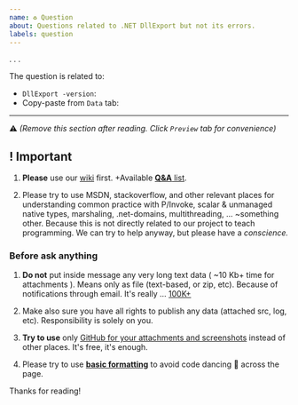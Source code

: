 ```yaml
---
name: ♻ Question
about: Questions related to .NET DllExport but not its errors.
labels: question
---
```


. . .

The question is related to:

* `DllExport -version`:
* Copy-paste from `Data` tab:

-----------

⚠ *(Remove this section after reading. Click `Preview` tab for convenience)*

## ! Important

1. **Please** use our [wiki](https://github.com/3F/DllExport/wiki) first. +Available [**Q&A** list](https://github.com/3F/DllExport/issues?utf8=%E2%9C%93&q=is%3Aissue+label%3Aquestion).

2. Please try to use MSDN, stackoverflow, and other relevant places for understanding common practice with P/Invoke, scalar & unmanaged native types, marshaling, .net-domains, multithreading, ... ~something other. Because this is not directly related to our project to teach programming. We can try to help anyway, but please have a *conscience.*

### Before ask anything

1. **Do not** put inside message any very long text data ( ~10 Kb+ time for attachments ). Means only as file (text-based, or zip, etc). Because of notifications through email. It's really ... [100K+](https://github.com/3F/DllExport/issues/71)

1. Make also sure you have all rights to publish any data (attached src, log, etc). Responsibility is solely on you.

1. **Try to use** only [GitHub for your attachments and screenshots](https://help.github.com/articles/file-attachments-on-issues-and-pull-requests/) instead of other places. It's free, it's enough.

1. Please try to use [**basic formatting**](https://help.github.com/articles/creating-and-highlighting-code-blocks/) to avoid code dancing 🕺 across the page.

Thanks for reading!